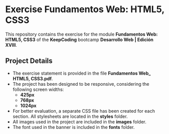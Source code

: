 # Exercise Fundamentos Web: HTML5, CSS3

This repository contains the exercise for the module **Fundamentos Web: HTML5, CSS3**
of the **KeepCoding** bootcamp **Desarrollo Web | Edición XVIII**.

## Project Details
- The exercise statement is provided in the file **Fundamentos Web_ HTML5, CSS3.pdf**.
- The project has been designed to be responsive, considering the following screen widths:
  - **425px**
  - **768px**
  - **1024px**
- For better evaluation, a separate CSS file has been created for each section. All stylesheets are located in the **styles** folder.
- All images used in the project are included in the **images** folder.
- The font used in the banner is included in the **fonts** folder.
